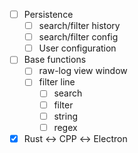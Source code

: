 - [ ] Persistence
  - [ ] search/filter history
  - [ ] search/filter config
  - [ ] User configuration
- [ ] Base functions
  - [ ] raw-log view window
  - [ ] filter line
    - [ ] search
    - [ ] filter
    - [ ] string
    - [ ] regex
- [x] Rust ↔ CPP ↔ Electron
